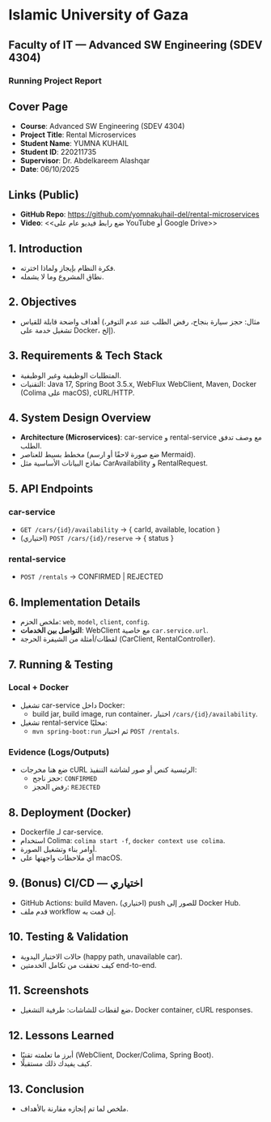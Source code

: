 # Islamic University of Gaza  
## Faculty of IT — Advanced SW Engineering (SDEV 4304)  
### Running Project Report

<div style="page-break-after: always;"></div>

## Cover Page
- **Course**: Advanced SW Engineering (SDEV 4304)  
- **Project Title**: Rental Microservices  
- **Student Name**: YUMNA KUHAIL 
- **Student ID**: 220211735  
- **Supervisor**: Dr. Abdelkareem Alashqar  
- **Date**: 06/10/2025

<div style="page-break-after: always;"></div>

## Links (Public)
- **GitHub Repo**: https://github.com/yomnakuhail-del/rental-microservices
- **Video**: <<ضع رابط فيديو عام على YouTube أو Google Drive>>

<div style="page-break-after: always;"></div>

## 1. Introduction
- فكرة النظام بإيجاز ولماذا اخترته.
- نطاق المشروع وما لا يشمله.

## 2. Objectives
- أهداف واضحة قابلة للقياس (مثال: حجز سيارة بنجاح، رفض الطلب عند عدم التوفر، تشغيل خدمة على Docker، إلخ).

## 3. Requirements & Tech Stack
- المتطلبات الوظيفية وغير الوظيفية.
- التقنيات: Java 17, Spring Boot 3.5.x, WebFlux WebClient, Maven, Docker (Colima على macOS), cURL/HTTP.

## 4. System Design Overview
- **Architecture (Microservices)**: car-service و rental-service مع وصف تدفق الطلب.
- مخطط بسيط للعناصر (ضع صورة لاحقًا أو ارسم Mermaid).
- نماذج البيانات الأساسية مثل CarAvailability و RentalRequest.

## 5. API Endpoints
### car-service
- `GET /cars/{id}/availability` → { carId, available, location }
- (اختياري) `POST /cars/{id}/reserve` → { status }

### rental-service
- `POST /rentals` → CONFIRMED | REJECTED

## 6. Implementation Details
- ملخص الحزم: `web`, `model`, `client`, `config`.
- **التواصل بين الخدمات**: WebClient مع خاصية `car.service.url`.
- لقطات/أمثلة من الشيفرة الحرجة (CarClient, RentalController).

## 7. Running & Testing
### Local + Docker
- تشغيل car-service داخل Docker:
  - build jar, build image, run container، اختبار `/cars/{id}/availability`.
- تشغيل rental-service محليًا:
  - `mvn spring-boot:run` ثم اختبار `POST /rentals`.

### Evidence (Logs/Outputs)
- ضع هنا مخرجات cURL الرئيسية كنص أو صور لشاشة التنفيذ:
  - حجز ناجح: `CONFIRMED`
  - رفض الحجز: `REJECTED`

## 8. Deployment (Docker)
- Dockerfile لـ car-service.
- استخدام Colima: `colima start -f`, `docker context use colima`.
- أوامر بناء وتشغيل الصورة.
- أي ملاحظات واجهتها على macOS.

## 9. (Bonus) CI/CD — اختياري
- GitHub Actions: build Maven، (اختياري) push للصور إلى Docker Hub.
- قدم ملف workflow إن قمت به.

## 10. Testing & Validation
- حالات الاختبار اليدوية (happy path, unavailable car).
- كيف تحققت من تكامل الخدمتين end-to-end.

## 11. Screenshots
- ضع لقطات للشاشات: طرفية التشغيل، Docker container, cURL responses.

## 12. Lessons Learned
- أبرز ما تعلمته تقنيًا (WebClient, Docker/Colima, Spring Boot).
- كيف يفيدك ذلك مستقبلًا.

## 13. Conclusion
- ملخص لما تم إنجازه مقارنة بالأهداف.


